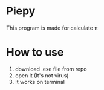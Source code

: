 # Piepy
This program is made for calculate π

# How to use
1. download .exe file from repo
2. open it (It's not virus)
3. It works on terminal